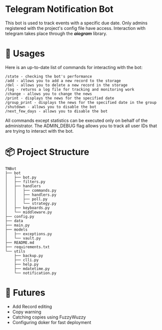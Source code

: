 # Telegram Notification Bot
This bot is used to track events with a specific due date. Only admins registered with the project's config file have access. Interaction with telegram takes place through the ***aiogram*** library.

# :loudspeaker: Usages
Here is an up-to-date list of commands for interacting with the bot:
```
/state - checking the bot's performance  
/add - allows you to add a new record to the storage
/del - allows you to delete a new record in the storage
/log - returns a log file for tracking and monitoring work
/change - allows you to change the news
/print - displays the news for the specified date
/group_print - displays the news for the specified date in the group
/shutdown - allows you to disable the bot 
/next_few_days - allows you to disable the bot
```
All commands except statistics can be executed only on behalf of the administrator. The ADMIN_DEBUG flag allows you to track all user IDs that are trying to interact with the bot.

# :package: Project Structure
```
TNBot
├── bot
│   ├── bot.py
│   ├── filters.py
│   ├── handlers
│   │   ├── commands.py
│   │   ├── handlers.py
│   │   ├── poll.py
│   │   └── strategy.py
│   ├── keyboards.py
│   └── middleware.py
├── config.py
├── data
├── main.py
├── models
│   ├── exceptions.py
│   └── vault.py
├── README.md
├── requirements.txt
└── utils
    ├── backup.py
    ├── clli.py
    ├── help.py
    ├── mdatetime.py
    └── notification.py
```

# :bookmark_tabs: Futures
- Add Record editing
- Сopy warning
- Сatching copies using FuzzyWuzzy
- Сonfiguring doker for fast deployment